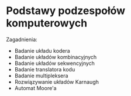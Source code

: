 # Podstawy podzespołów komputerowych

Zagadnienia:
* Badanie układu kodera
* Badanie układów kombinacyjnych
* Badanie układów sekwencyjnych
* Badanie translatora kodu
* Badanie multipleksera
* Rozwiązywanie układów Karnaugh
* Automat Moore'a
